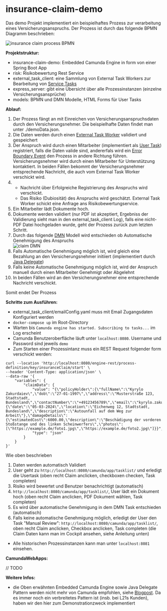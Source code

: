 # insurance-claim-demo
Das demo Projekt implementiert ein beispielhaftes Prozess zur verarbeitung eines Versicherungsanspruchs. Der Prozess ist durch das folgende BPMN Diagramm beschrieben:

![insurance claim process BPMN](https://github.com/kerilz/insurance-claim-demo/blob/7437c7ed763d91b2230f6aeb61a11e4b7d513467/claim.png)

**Projektstruktur:**

- insurance-claim-demo: Embedded Camunda Engine in form von einer Spring Boot App
- risk: Risikobewertung Rest Service
- external_task_client: eine Sammlung von External Task Workers zur Bearbeitung von [Service Tasks](https://docs.camunda.org/manual/7.20/reference/bpmn20/tasks/service-task/)
- express_server: gibt eine Übersicht über alle Prozessinstanzen (einzelne Versicherungsansprüche)
- models: BPMN und DMN Modelle, HTML Forms für User Tasks

**Ablauf:**

1. Der Prozess fängt an mit Einreichen von Versicherungsanspruchsdaten durch den Versicherungsnehmer. Die beispielhafte Daten findet man unter ./demoData.json.
2. Die Daten werden durch einen [External Task Worker](https://docs.camunda.org/manual/7.20/user-guide/ext-client/) validiert und gespeichert
3. Der Anspruch wird durch einen Mitarbeiter (implementiert als [User Task](https://docs.camunda.org/manual/7.20/reference/bpmn20/tasks/user-task/)) registriert, falls die Daten valide sind, andererfals wird ein [Error Boundary Event](https://docs.camunda.org/manual/7.20/reference/bpmn20/events/error-events/#error-boundary-event) den Prozess in andere Richtung führen. Versicherungsnehmer wird durch einen Mitarbeiter für Unterstützung kontaktiert. In beiden Fällen bekommt der Versicherungsnehmer entsprechende Nachricht, die auch vom External Task Worker verschickt wird.
4.
   - Nachricht über Erfolgreiche Registrierung des Anspruchs wird verschickt.
   - Das Risiko (Dubiosität) des Anspruchs wird geschätzt. External Task Worker schickt eine Anfrage ans Risikobewertungservice.
5. Ein Mitarbeiter lädt Dokumente hoch.
6. Dokumente werden validiert (nur PDF ist akzeptiert, Ergebniss der Validierung sieht man in den external_task_client Log), falls eine nicht-PDF Datei hochgeladen wurde, geht der Prozess zurück zum letzten Schritt.
7. Durch das folgende [DMN](https://en.wikipedia.org/wiki/Decision_Model_and_Notation) Modell wird entschieden ob Automatische Genehmigung des Anspruchs <br>
![claim DMN](https://github.com/kerilz/insurance-claim-demo/blob/7437c7ed763d91b2230f6aeb61a11e4b7d513467/dmn.png)
8. Falls Automatische Genehmigung möglich ist, wird gleich eine Bezahlung an den Versicherungsnehmer initiiert (implementiert durch [Java Delegate](https://docs.camunda.org/manual/7.20/user-guide/process-engine/delegation-code/#java-delegate))
9. Falls keine Automatische Genehmigung möglich ist, wird der Anspruch manuell durch einen Mitarbeiter Genehmigt oder Abgelehnt
10. In beiden Fällen wird an den Versicherungsnehmer eine entsprechende Nachricht verschickt.

Somit endet Der Prozess

**Schritte zum Ausführen:**

- external_task_client/emailConfig.yaml muss mit Email Zugangsdaten Konfiguriert werden
- `docker-compose up` im Root-Directory
- Warten bis `Camunda engine has started. Subscribing to tasks...` im Log erscheint
- Camunda Benutzeroberfläche läuft unter `localhost:8080`. Username und Password sind jeweils `demo`
- Zum Starten einer Prozessintanz muss ein REST Request folgender form verschickt werden: <br>
```
curl --location 'http://localhost:8080/engine-rest/process-definition/key/insuranceClaim/start' \
--header 'Content-Type: application/json' \
--data-raw '{
    "variables": {
        "claimData": {
            "value": "{\"policyHolder\":{\"fullName\":\"Kyrylo Zakurdaiev\",\"dob\":\"27-01-1997\",\"address\":\"Musterstraße 123, Stadtstadt, Bundesland\",\"contactNumber\":\"+49123456789\",\"email\":\"kyrylo.zakurdaiev@l21s.de\"},\"incident\":{\"date\":\"05-03-2024\",\"location\":\"Eichenweg 12, Stadtstadt, Bundesland\",\"description\":\"Autounfall auf dem Weg zur Arbeit\"},\"damageDetails\":{\"estimatedCost\":6000.00,\"description\":\"Beschädigung der vorderen Stoßstange und des linken Scheinwerfers\",\"photos\":[\"https://example.de/foto1.jpg\",\"https://example.de/foto2.jpg\"]}}",
            "type": "json"
        }
    }
}'
```
Wie oben beschrieben
1. Daten werden automatisch Validiert
2. User geht zu `http://localhost:8080/camunda/app/tasklist/` und erledigt die Usertask (oben recht Claim anclicken, checkboxen checken, Task completen)
3. Risiko wird bewertet und Benutzer benachrichtigt (automatisch)
4. `http://localhost:8080/camunda/app/tasklist/`, User lädt ein Dokument hoch (oben recht Claim anclicken, PDF Dokument wählen, Task completen)
5. Es wird über automatische Genehmigung in dem DMN Task entschieden (automatisch)
6. Falls keine automatische Genehmigung möglich, erledigt der User den Task "Manual Review": `http://localhost:8080/camunda/app/tasklist/`, oben recht Claim anclicken, Checkbox anclicken, Task completen (die Claim Daten kann man im Cockpit ansehen, siehe Anleitung unten)

- Alle historischen Prozessinstanzen kann man unter `localhost:8081` einsehen.


**CamundaWebApps:**


// TODO

**Weitere Infos:**

- die Oben erwähnten Embedded Camunda Engine sowie Java Delegate Pattern werden nicht mehr von Camunda empfohlen, siehe [Blogpost](https://blog.bernd-ruecker.com/moving-from-embedded-to-remote-workflow-engines-8472992cc371). Da es immer noch ein verbreitetes Pattern ist (insb. bei L21s Kunden), haben wir den hier zum Demonstrationzweck implementiert
